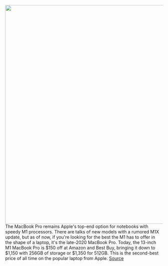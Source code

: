 <img src='https://cdn.vox-cdn.com/thumbor/H_B3ZGqgsUr73H9q9Vsy3dhQlcc=/0x0:2040x1360/1200x800/filters:focal(857x517:1183x843)/cdn.vox-cdn.com/uploads/chorus_image/image/69915004/akramer_201113_4290_0007.0.0.jpg' width='700px' /><br/>
The MacBook Pro remains Apple's top-end option for notebooks with speedy M1 processors. There are talks of new models with a rumored M1X update, but as of now, if you're looking for the best the M1 has to offer in the shape of a laptop, it's the late-2020 MacBook Pro. Today, the 13-inch M1 MacBook Pro is $150 off at Amazon and Best Buy, bringing it down to $1,150 with 256GB of storage or $1,350 for 512GB. This is the second-best price of all time on the popular laptop from Apple.
<a href='https://www.theverge.com/good-deals/2021/9/27/22696048/apple-m1-macbook-pro-lenovo-chromebook-duet-august-lock-echo-show-amazon-anker-charger-deal-sale'> Source <a/>
